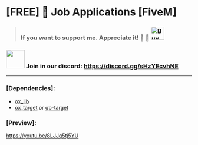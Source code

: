 # [FREE] 💼 Job Applications [FiveM]
>### If you want to support me. Appreciate it! 🙌  🙌 <a href='https://ko-fi.com/l0rdw1z' target='_blank'><img height='36' style='border:0px;height:36px;' src='https://storage.ko-fi.com/cdn/kofi3.png?v=3' border='0' alt='Buy Me a Coffee at ko-fi.com' /></a>
### <img src="https://assets-global.website-files.com/6257adef93867e50d84d30e2/636e0a6a49cf127bf92de1e2_icon_clyde_blurple_RGB.png" style="width: 50px;"> Join in our discord: https://discord.gg/sHzYEcvhNE
---

 ### [Dependencies]: <br>
* [ox_lib](https://github.com/overextended/ox_lib)
* [ox_target](https://github.com/overextended/ox_target) or [qb-target](https://github.com/qbcore-framework/qb-target)

 ### [Preview]: <br>
https://youtu.be/8LJJq5tj5YU
